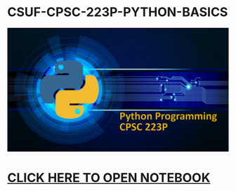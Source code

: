 # CSUF-CPSC-223P-PYTHON-BASICS
[<img src="https://github.com/jlursenbach/CSUF-CPSC-223P-PYTHON-BASICS/blob/main/data/python%20notes%20image.png?raw=true" width="600">](https://github.com/jlursenbach/CSUF-CPSC-223P-PYTHON-BASICS/blob/main/data/python%20notes%20image.png?raw=true)

# [CLICK HERE TO OPEN NOTEBOOK](https://github.com/jlursenbach/Game-design-CPSC-386-Notes/blob/main/Notebook/Game-design-CPSC-386-Notes.md)
